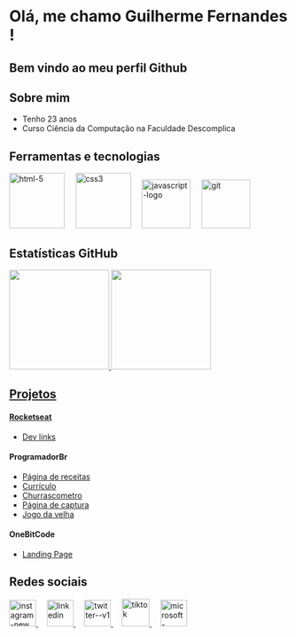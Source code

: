 # Olá, me chamo Guilherme Fernandes !
## Bem vindo ao meu perfil Github

## Sobre mim 

- Tenho 23 anos
- Curso Ciência da Computação na Faculdade Descomplica

## Ferramentas e tecnologias
<img width="100" height="100" src="https://img.icons8.com/plasticine/100/html-5.png" alt="html-5"/> &nbsp;&nbsp;&nbsp; <img width="100" height="100" src="https://img.icons8.com/plasticine/100/css3.png" alt="css3"/> &nbsp;&nbsp;&nbsp; <img width="88" height="88" src="https://img.icons8.com/dusk/100/000000/javascript-logo.png" alt="javascript-logo"/> &nbsp;&nbsp;&nbsp; <img width="88" height="88" src="https://img.icons8.com/color/48/git.png" alt="git"/>

## Estatísticas GitHub

<div>
<a href="https://github.com/guilhermegfg">
<img height="180em" src="https://github-readme-stats.vercel.app/api/top-langs/?username=guilhermegfg&layout=compact&langs_count=7&theme=dracula"/>
<img height="180em" src="https://github-readme-stats.vercel.app/api?username=guilhermegfg&show_icons=true&theme=dracula&include_all_commits=true&count_private=true"/>
</div>

## Projetos
#### Rocketseat 
- [Dev links](https://guilhermegfg.github.io/discover-rocketseat/)
#### ProgramadorBr
- [Página de receitas](https://guilhermegfg.github.io/PaginaReceitas-ProgBr/)
- [Currículo](https://guilhermegfg.github.io/Curriculo-ProgBr/)
- [Churrascometro](https://guilhermegfg.github.io/Churrascometro-ProgBr/)
- [Página de captura](https://guilhermegfg.github.io/pagina-captura/)
- [Jogo da velha](https://guilhermegfg.github.io/JogoDaVelha-ProgBr/)
#### OneBitCode
- [Landing Page](https://guilhermegfg.github.io/landingPage-oneBitCode/)
  

## Redes sociais

<a href="https://www.instagram.com/devgfg14/" target="_blank" >
<img width="48" height="48" src="https://img.icons8.com/fluency/48/instagram-new.png" alt="instagram-new"/> </a> &nbsp;&nbsp;&nbsp;  <a target="_blank" href="https://www.linkedin.com/in/guilhermegfg14/"> <img width="48" height="48" src="https://img.icons8.com/color/48/linkedin.png" alt="linkedin"/> </a>  &nbsp;&nbsp;&nbsp;  <a target="_blank" href="https://twitter.com/Devgfg14"> <img width="48" height="48" src="https://img.icons8.com/color/48/twitter--v1.png" alt="twitter--v1"/> </a>  &nbsp;&nbsp;&nbsp;  <a target="_blank" href="https://www.tiktok.com/@devgfg14"> <img width="50" height="50" src="https://img.icons8.com/bubbles/50/tiktok.png" alt="tiktok"/> </a>  &nbsp;&nbsp;&nbsp;  <a target="_blank" href="mailto:guilhermegfg2011@hotmail.com"> <img width="48" height="48" src="https://img.icons8.com/fluency/48/microsoft-outlook-2019.png" alt="microsoft-outlook-2019"/> </a>
